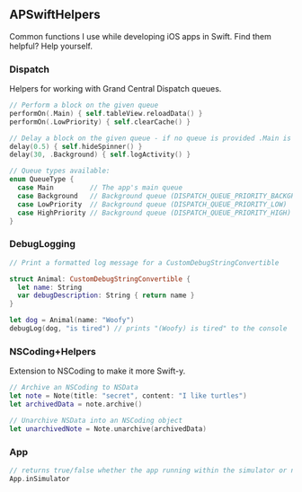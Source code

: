 ## APSwiftHelpers

Common functions I use while developing iOS apps in Swift. Find them helpful? Help yourself.

### Dispatch
Helpers for working with Grand Central Dispatch queues.

```swift
// Perform a block on the given queue
performOn(.Main) { self.tableView.reloadData() }
performOn(.LowPriority) { self.clearCache() }

// Delay a block on the given queue - if no queue is provided .Main is assumed
delay(0.5) { self.hideSpinner() }
delay(30, .Background) { self.logActivity() }

// Queue types available:
enum QueueType {
  case Main         // The app's main queue
  case Background   // Background queue (DISPATCH_QUEUE_PRIORITY_BACKGROUND)
  case LowPriority  // Background queue (DISPATCH_QUEUE_PRIORITY_LOW)
  case HighPriority // Background queue (DISPATCH_QUEUE_PRIORITY_HIGH)
}
```

### DebugLogging
```swift
// Print a formatted log message for a CustomDebugStringConvertible

struct Animal: CustomDebugStringConvertible {
  let name: String
  var debugDescription: String { return name }
}

let dog = Animal(name: "Woofy")
debugLog(dog, "is tired") // prints "(Woofy) is tired" to the console
```

### NSCoding+Helpers
Extension to NSCoding to make it more Swift-y.
```swift
// Archive an NSCoding to NSData
let note = Note(title: "secret", content: "I like turtles")
let archivedData = note.archive()

// Unarchive NSData into an NSCoding object
let unarchivedNote = Note.unarchive(archivedData)
```

### App
```swift
// returns true/false whether the app running within the simulator or not
App.inSimulator
```
